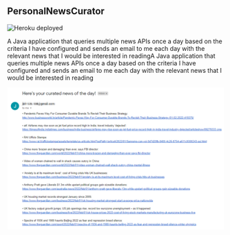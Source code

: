 ## PersonalNewsCurator

![Heroku deployed](https://img.shields.io/badge/Heroku-Deployed-8363A8.svg)

A Java application that queries multiple news APIs once a day based on the criteria I have configured and sends an email to me each day with the relevant news that I would be interested in readingA Java application that queries multiple news APIs once a day based on the criteria I have configured and sends an email to me each day with the relevant news that I would be interested in reading


![Screenshot](PersonalEmailCurator-Sample-Email.png)

